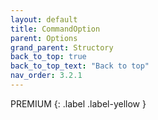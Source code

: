 ```yaml
---
layout: default
title: CommandOption
parent: Options
grand_parent: Structory
back_to_top: true
back_to_top_text: "Back to top"
nav_order: 3.2.1
---
```



PREMIUM
{: .label .label-yellow }